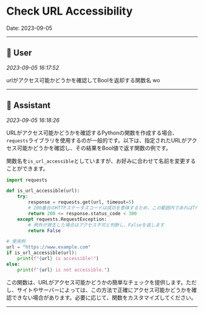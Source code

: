 # Check URL Accessibility

Date: 2023-09-05

---

## 👤 User
*2023-09-05 16:17:52*

urlがアクセス可能かどうかを確認してBoolを返却する関数名 wo

---

## 🤖 Assistant
*2023-09-05 16:18:26*

URLがアクセス可能かどうかを確認するPythonの関数を作成する場合、`requests`ライブラリを使用するのが一般的です。以下は、指定されたURLがアクセス可能かどうかを確認し、その結果をBool値で返す関数の例です。

関数名を`is_url_accessible`としていますが、お好みに合わせて名前を変更することができます。

```python
import requests

def is_url_accessible(url):
    try:
        response = requests.get(url, timeout=5)
        # 200番台のHTTPステータスコードは成功を意味するため、この範囲内であればTrueを返します
        return 200 <= response.status_code < 300
    except requests.RequestException:
        # 例外が発生した場合はアクセス不可と判断し、Falseを返します
        return False

# 使用例
url = "https://www.example.com"
if is_url_accessible(url):
    print(f"{url} is accessible!")
else:
    print(f"{url} is not accessible.")
```

この関数は、URLがアクセス可能かどうかの簡単なチェックを提供します。ただし、サイトやサーバーによっては、この方法で正確にアクセス可能かどうかを確認できない場合があります。必要に応じて、関数をカスタマイズしてください。

---
